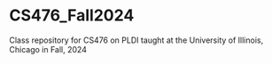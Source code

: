 # CS476_Fall2024
Class repository for CS476 on PLDI taught at the University of Illinois, Chicago in Fall, 2024
